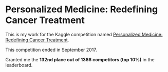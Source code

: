 # Personalized Medicine: Redefining Cancer Treatment
This is my work for the Kaggle competition named [Personalized Medicine: Redefining Cancer Treatment](https://www.kaggle.com/c/msk-redefining-cancer-treatment).

This competition ended in September 2017.


Granted me the **132nd place out of 1386 competitors (top 10%)** in the leaderboard.
